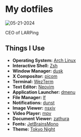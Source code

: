 # My dotfiles

![05-21-2024](https://github.com/renatowljacob/dotfiles/assets/145359396/e951a45b-a831-4ee2-a9ec-08e546f2bc4c)

CEO of LARPing

## Things I Use

- **Operating System:** [Arch Linux](https://archlinux.org/)
- **Interactive Shell:** [Zsh](https://zsh.sourceforge.io/)
- **Window Manager:** [dusk](https://github.com/bakkeby/dusk)
- **X Compositor:** [picom](https://github.com/yshui/picom)
- **Terminal:** [WezTerm](https://wezfurlong.org/wezterm/index.html)
- **Text Editor:** [Neovim](https://neovim.io/)
- **Application Launcher:** [dmenu](https://tools.suckless.org/dmenu/)
- **File Manager:** [lf](https://github.com/gokcehan/lf)
- **Notifications:** [dunst](https://github.com/dunst-project/dunst)
- **Image Viewer:** [nsxiv](https://codeberg.org/nsxiv/nsxiv)
- **Video Player:** [mpv](https://mpv.io/)
- **Document Viewer:** [zathura](https://pwmt.org/projects/zathura/)
- **Fonts:** [JetBrainsMono](https://www.jetbrains.com/lp/mono/)
- **Theme:** [Tokyo Night](https://github.com/enkia/tokyo-night-vscode-theme)
